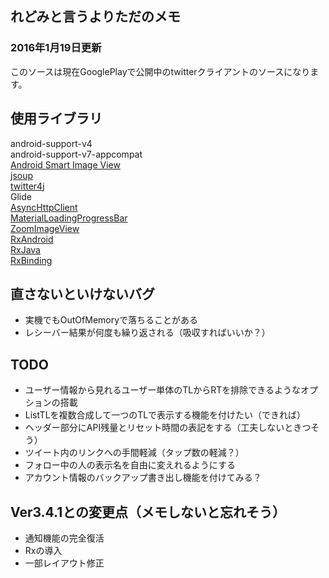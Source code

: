 ## れどみと言うよりただのメモ ##

### 2016年1月19日更新 ###
このソースは現在GooglePlayで公開中のtwitterクライアントのソースになります。

## 使用ライブラリ ##
android-support-v4  
android-support-v7-appcompat  
[Android Smart Image View](http://loopj.com/android-smart-image-view/)  
[jsoup](http://jsoup.org/)  
[twitter4j](http://twitter4j.org/ja/)  
Glide  
[AsyncHttpClient](http://loopj.com/android-async-http/)  
[MaterialLoadingProgressBar](https://github.com/lsjwzh/MaterialLoadingProgressBar)  
[ZoomImageView](http://sukohi.blogspot.jp/2013/11/imageview.html)  
[RxAndroid](https://github.com/ReactiveX/RxAndroid)  
[RxJava](https://github.com/ReactiveX/RxJava)  
[RxBinding](https://github.com/JakeWharton/RxBinding)  
## 直さないといけないバグ ##
* 実機でもOutOfMemoryで落ちることがある
* レシーバー結果が何度も繰り返される（吸収すればいいか？）

## TODO ##
* ユーザー情報から見れるユーザー単体のTLからRTを排除できるようなオプションの搭載
* ListTLを複数合成して一つのTLで表示する機能を付けたい（できれば）
* ヘッダー部分にAPI残量とリセット時間の表記をする（工夫しないときつそう）
* ツイート内のリンクへの手間軽減（タップ数の軽減？）
* フォロー中の人の表示名を自由に変えれるようにする
* アカウント情報のバックアップ書き出し機能を付けてみる？

## Ver3.4.1との変更点（メモしないと忘れそう） ##
* 通知機能の完全復活
* Rxの導入
* 一部レイアウト修正
